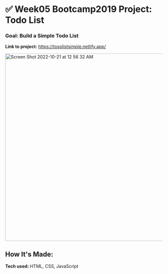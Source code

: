 # ✅ Week05 Bootcamp2019 Project: Todo List

### Goal: Build a Simple Todo List



**Link to project:** https://tosolistsimple.netlify.app/

<img width="600" alt="Screen Shot 2022-10-21 at 12 56 32 AM" src="https://user-images.githubusercontent.com/113194307/197115479-1b5886f1-138f-4c39-bd7e-7ca10c4bce8f.png">


## How It's Made:

**Tech used:** HTML, CSS, JavaScript
